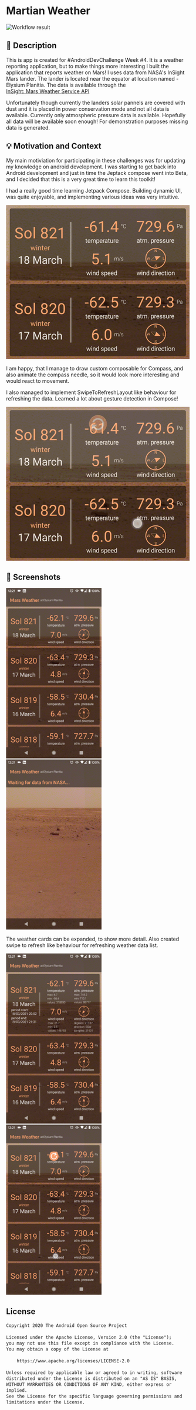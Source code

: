 # Martian Weather

<!--- Replace <OWNER> with your Github Username and <REPOSITORY> with the name of your repository. -->
<!--- You can find both of these in the url bar when you open your repository in github. -->
![Workflow result](https://github.com/rcacurs/MartianWeather/workflows/Check/badge.svg)


## :scroll: Description
This is app is created for #AndroidDevChallenge Week #4. It is a weather reporting application, 
but to make things more interesting I built the application that reports weather on Mars! 
I uses data from NASA's  InSight Mars lander. The lander is located near the equator at location
named - Elysium Planitia. The data is available through the  
[InSight: Mars Weather Service API](https://api.nasa.gov/assets/insight/InSight%20Weather%20API%20Documentation.pdf)

Unfortunately though currently the landers solar pannels are covered with dust and it is
placed in power conservation mode and not all data is available.
Currently only atmospheric pressure data is available. Hopefully all data will be available soon enough! For demonstration purposes missing data is generated.


## :bulb: Motivation and Context
<!--- Optionally point readers to interesting parts of your submission. -->
<!--- What are you especially proud of? -->

My main motiviation for participating in these challenges was for updating my knowledge on android development. I was starting to get back into Android development and just in time the Jeptack compose went into Beta, and I decided that this is a very great time to learn this toolkit!

I had a really good time learning Jetpack Compose. Building dynamic UI, was quite enjoyable, and implementing various ideas was very intuitive. 

![](results/screenshot_5.gif)

I am happy, that I manage to draw custom composable for Compass, and also animate the compass needle, so it would look more interesting and would react to movement.

I also managed to implement SwipeToRefreshLayout like behaviour for refreshing the data. Learned a lot about gesture detection in Compose!

![](results/screenshot_6.gif)


## :camera_flash: Screenshots
<!-- You can add more screenshots here if you like -->
<img src="results/screenshot_1.png" width="260">&emsp;<img src="results/screenshot_2.png" width="260">

The weather cards can be expanded, to show more detail. Also created swipe to refresh like behaviour for refreshing weather data list.

<img src="results/screenshot_3.png" width="260">&emsp;<img src="results/screenshot_4.png" width="260">


## License
```
Copyright 2020 The Android Open Source Project

Licensed under the Apache License, Version 2.0 (the "License");
you may not use this file except in compliance with the License.
You may obtain a copy of the License at

    https://www.apache.org/licenses/LICENSE-2.0

Unless required by applicable law or agreed to in writing, software
distributed under the License is distributed on an "AS IS" BASIS,
WITHOUT WARRANTIES OR CONDITIONS OF ANY KIND, either express or implied.
See the License for the specific language governing permissions and
limitations under the License.
```